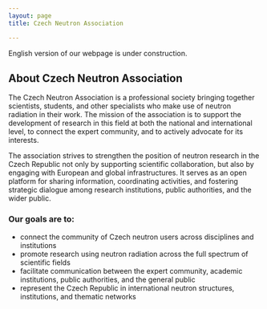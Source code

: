 ```yaml
---
layout: page
title: Czech Neutron Association

---
```

English version of our webpage is under construction.

## About Czech Neutron Association

The Czech Neutron Association is a professional society bringing together scientists, students, and other specialists who make use of neutron radiation in their work. The mission of the association is to support the development of research in this field at both the national and international level, to connect the expert community, and to actively advocate for its interests.

The association strives to strengthen the position of neutron research in the Czech Republic not only by supporting scientific collaboration, but also by engaging with European and global infrastructures. It serves as an open platform for sharing information, coordinating activities, and fostering strategic dialogue among research institutions, public authorities, and the wider public.

### Our goals are to:

- connect the community of Czech neutron users across disciplines and institutions
- promote research using neutron radiation across the full spectrum of scientific fields
- facilitate communication between the expert community, academic institutions, public authorities, and the general public
- represent the Czech Republic in international neutron structures, institutions, and thematic networks